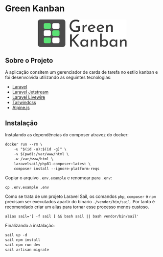 # Green Kanban

<p align="center"><img src="./resources/img/green-kanban_logo-full.png" width="290"></p>

## Sobre o Projeto

A aplicação consitem um gerenciador de cards de tarefa no estilo kanban e foi desenvolvida utilizando as seguintes tecnologias:
- [Laravel](https://laravel.com/docs/9.x/)
- [Laravel Jetstream](https://jetstream.laravel.com/)
- [Laravel Livewire](https://laravel-livewire.com/)
- [Tailwindcss](https://tailwindcss.com/)
- [Alpine.js](https://alpinejs.dev/)

## Instalação

Instalando as dependências do composer atravez do docker:
```
docker run --rm \
    -u "$(id -u):$(id -g)" \
    -v $(pwd):/var/www/html \
    -w /var/www/html \
    laravelsail/php81-composer:latest \
    composer install --ignore-platform-reqs
```

Copiar o arquivo `.env.example` e renomear para `.env`:
```
cp .env.example .env
```

Como se trata de um projeto Laravel Sail, os comandos `php`, `composer` e `npm` precisam ser executados apartir do binario `./vendor/bin/sail`. Por tanto é recomendado criar um alias para tornar esse processo menos custoso.
```
alias sail='[ -f sail ] && bash sail || bash vendor/bin/sail'
```

Finalizando a instalação:
```
sail up -d
sail npm install
sail npm run dev
sail artisan migrate
```
